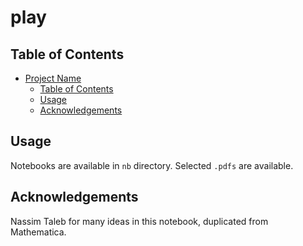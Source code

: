 # play

## Table of Contents

- [Project Name](#project-name)
  - [Table of Contents](#table-of-contents)
  - [Usage](#usage)
  - [Acknowledgements](#acknowledgements)

## Usage

Notebooks are available in `nb` directory.
Selected `.pdfs` are available.

## Acknowledgements

Nassim Taleb for many ideas in this notebook, duplicated from Mathematica.
